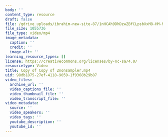 ```yaml
---
body: ''
content_type: resource
draft: false
file: /gdrive_uploads/ibrahim-new-site-87/1nHCAh9DhDzwZBfCLpsbXxM8-HM-MxKAf/copy-of-copy-of-2nonsampler.mp4
file_size: 1055736
file_type: video/mp4
image_metadata:
  caption: ''
  credit: ''
  image-alt: ''
learning_resource_types: []
license: https://creativecommons.org/licenses/by-nc-sa/4.0/
resourcetype: Video
title: Copy of Copy of 2nonsampler.mp4
uid: 98db1875-27ef-4118-9059-1f9368b29b87
video_files:
  archive_url: ''
  video_captions_file: ''
  video_thumbnail_file: ''
  video_transcript_file: ''
video_metadata:
  source: ''
  video_speakers: ''
  video_tags: ''
  youtube_description: ''
  youtube_id: ''
---
```

